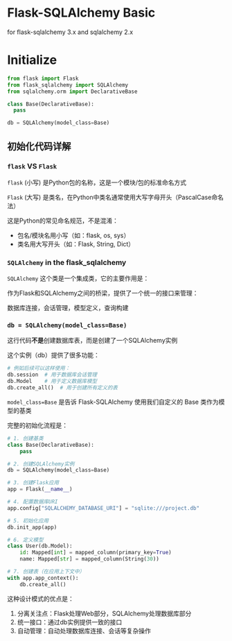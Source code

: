 # Flask-SQLAlchemy Basic

for flask-sqlalchemy 3.x and sqlalchemy 2.x

# Initialize

```python
from flask import Flask
from flask_sqlalchemy import SQLAlchemy
from sqlalchemy.orm import DeclarativeBase

class Base(DeclarativeBase):
  pass

db = SQLAlchemy(model_class=Base)
```

## 初始化代码详解

### `flask` VS `Flask`

`flask` (小写) 是Python包的名称，这是一个模块/包的标准命名方式

`Flask` (大写) 是类名，在Python中类名通常使用大写字母开头（PascalCase命名法）

这是Python的常见命名规范，不是混淆：
- 包名/模块名用小写（如：flask, os, sys）
- 类名用大写开头（如：Flask, String, Dict）

### `SQLAlchemy` in the flask_sqlalchemy

`SQLAlchemy` 这个类是一个集成类，它的主要作用是：

作为Flask和SQLAlchemy之间的桥梁，提供了一个统一的接口来管理：

数据库连接，会话管理，模型定义，查询构建

### `db = SQLAlchemy(model_class=Base)`

这行代码**不是**创建数据库表，而是创建了一个SQLAlchemy实例

这个实例（db）提供了很多功能：
```python
# 例如后续可以这样使用：
db.session  # 用于数据库会话管理
db.Model    # 用于定义数据库模型
db.create_all()  # 用于创建所有定义的表
```

`model_class=Base` 是告诉 Flask-SQLAlchemy 使用我们自定义的 Base 类作为模型的基类

完整的初始化流程是：
```python
# 1. 创建基类
class Base(DeclarativeBase):
    pass

# 2. 创建SQLAlchemy实例
db = SQLAlchemy(model_class=Base)

# 3. 创建Flask应用
app = Flask(__name__)

# 4. 配置数据库URI
app.config["SQLALCHEMY_DATABASE_URI"] = "sqlite:///project.db"

# 5. 初始化应用
db.init_app(app)

# 6. 定义模型
class User(db.Model):
    id: Mapped[int] = mapped_column(primary_key=True)
    name: Mapped[str] = mapped_column(String(30))

# 7. 创建表（在应用上下文中）
with app.app_context():
    db.create_all()
```

这种设计模式的优点是：
1. 分离关注点：Flask处理Web部分，SQLAlchemy处理数据库部分
2. 统一接口：通过db实例提供一致的接口
3. 自动管理：自动处理数据库连接、会话等复杂操作
